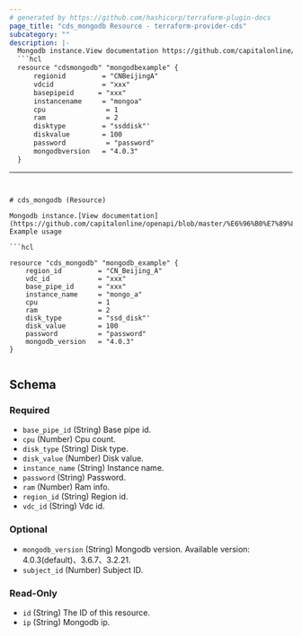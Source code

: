 ```yaml
---
# generated by https://github.com/hashicorp/terraform-plugin-docs
page_title: "cds_mongodb Resource - terraform-provider-cds"
subcategory: ""
description: |-
  Mongodb instance.View documentation https://github.com/capitalonline/openapi/blob/master/%E6%96%B0%E7%89%88MongoDB%E6%A6%82%E8%A7%88.md#3createdbinstance## Example usage
  ```hcl
  resource "cdsmongodb" "mongodbexample" {
      regionid         = "CNBeijingA"
      vdcid            = "xxx"
      basepipeid      = "xxx"
      instancename     = "mongoa"
      cpu               = 1
      ram               = 2
      disktype         = "ssddisk"'
      diskvalue        = 100
      password          = "password"
      mongodbversion   = "4.0.3"
  }
  ```
---
```


# cds_mongodb (Resource)

Mongodb instance.[View documentation](https://github.com/capitalonline/openapi/blob/master/%E6%96%B0%E7%89%88MongoDB%E6%A6%82%E8%A7%88.md#3createdbinstance)## Example usage

```hcl

resource "cds_mongodb" "mongodb_example" {
    region_id         = "CN_Beijing_A"
    vdc_id            = "xxx"
    base_pipe_id      = "xxx"
    instance_name     = "mongo_a"
    cpu               = 1
    ram               = 2
    disk_type         = "ssd_disk"'
    disk_value        = 100
    password          = "password"
    mongodb_version   = "4.0.3"
}


```



<!-- schema generated by tfplugindocs -->
## Schema

### Required

- `base_pipe_id` (String) Base pipe id.
- `cpu` (Number) Cpu count.
- `disk_type` (String) Disk type.
- `disk_value` (Number) Disk value.
- `instance_name` (String) Instance name.
- `password` (String) Password.
- `ram` (Number) Ram info.
- `region_id` (String) Region id.
- `vdc_id` (String) Vdc id.

### Optional

- `mongodb_version` (String) Mongodb version. Available version: 4.0.3(default)、3.6.7、3.2.21.
- `subject_id` (Number) Subject ID.

### Read-Only

- `id` (String) The ID of this resource.
- `ip` (String) Mongodb ip.
